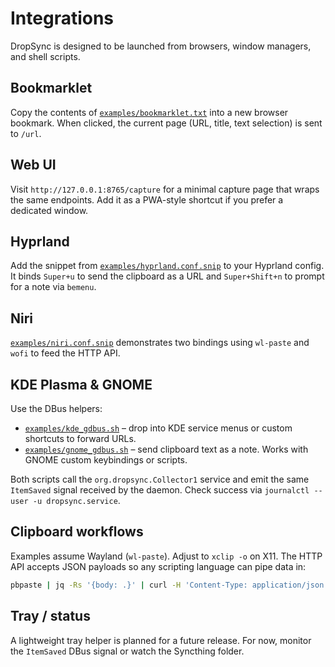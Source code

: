 # Integrations

DropSync is designed to be launched from browsers, window managers, and shell scripts.

## Bookmarklet

Copy the contents of [`examples/bookmarklet.txt`](examples/bookmarklet.txt) into a new browser bookmark. When clicked, the current page (URL, title, text selection) is sent to `/url`.

## Web UI

Visit `http://127.0.0.1:8765/capture` for a minimal capture page that wraps the same endpoints. Add it as a PWA-style shortcut if you prefer a dedicated window.

## Hyprland

Add the snippet from [`examples/hyprland.conf.snip`](examples/hyprland.conf.snip) to your Hyprland config. It binds `Super+u` to send the clipboard as a URL and `Super+Shift+n` to prompt for a note via `bemenu`.

## Niri

[`examples/niri.conf.snip`](examples/niri.conf.snip) demonstrates two bindings using `wl-paste` and `wofi` to feed the HTTP API.

## KDE Plasma & GNOME

Use the DBus helpers:

- [`examples/kde_gdbus.sh`](examples/kde_gdbus.sh) – drop into KDE service menus or custom shortcuts to forward URLs.
- [`examples/gnome_gdbus.sh`](examples/gnome_gdbus.sh) – send clipboard text as a note. Works with GNOME custom keybindings or scripts.

Both scripts call the `org.dropsync.Collector1` service and emit the same `ItemSaved` signal received by the daemon. Check success via `journalctl --user -u dropsync.service`.

## Clipboard workflows

Examples assume Wayland (`wl-paste`). Adjust to `xclip -o` on X11. The HTTP API accepts JSON payloads so any scripting language can pipe data in:

```bash
pbpaste | jq -Rs '{body: .}' | curl -H 'Content-Type: application/json' -d @- http://127.0.0.1:8765/note
```

## Tray / status

A lightweight tray helper is planned for a future release. For now, monitor the `ItemSaved` DBus signal or watch the Syncthing folder.
